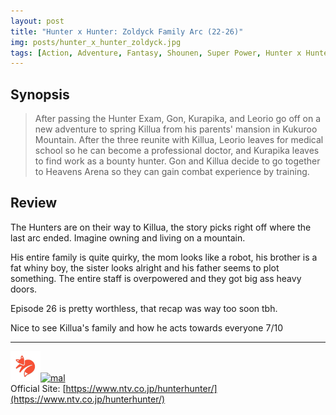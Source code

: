 ```yaml
---
layout: post
title: "Hunter x Hunter: Zoldyck Family Arc (22-26)"
img: posts/hunter_x_hunter_zoldyck.jpg 
tags: [Action, Adventure, Fantasy, Shounen, Super Power, Hunter x Hunter]
---
```


## Synopsis
>After passing the Hunter Exam, Gon, Kurapika, and Leorio go off on a new adventure to spring Killua from his parents' mansion in Kukuroo Mountain. After the three reunite with Killua, Leorio leaves for medical school so he can become a professional doctor, and Kurapika leaves to find work as a bounty hunter. Gon and Killua decide to go together to Heavens Arena so they can gain combat experience by training.

## Review
The Hunters are on their way to Killua, the story picks right off where the last arc ended. Imagine owning and living on a mountain.

His entire family is quite quirky, the mom looks like a robot, his brother is a fat whiny boy, the sister looks alright and his father seems to plot something. The entire staff is overpowered and they got big ass heavy doors.

Episode 26 is pretty worthless, that recap was way too soon tbh.
   
Nice to see Killua's family and how he acts towards everyone 7/10

---

[![kitsu](..\assets\img\kitsu.png)](https://kitsu.io/anime/hunter-x-hunter-2011)[![mal](..\assets\img\mal.ico)](https://myanimelist.net/anime/11061/Hunter_x_Hunter_2011)  
Official Site: [https://www.ntv.co.jp/hunterhunter/](https://www.ntv.co.jp/hunterhunter/)